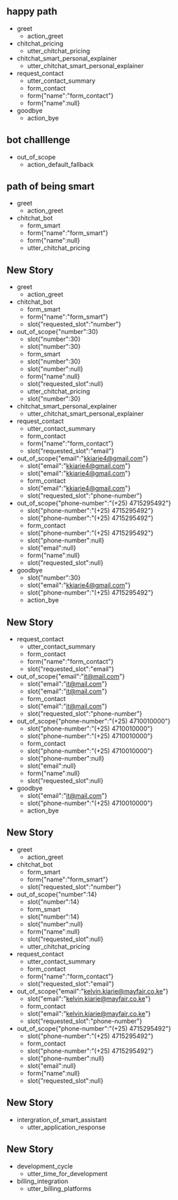 ## happy path
* greet
  - action_greet
* chitchat_pricing
  - utter_chitchat_pricing
* chitchat_smart_personal_explainer
  - utter_chitchat_smart_personal_explainer  
* request_contact
  - utter_contact_summary
  - form_contact
  - form{"name":"form_contact"}
  - form{"name":null} 
* goodbye
  - action_bye

## bot challlenge
* out_of_scope
    - action_default_fallback

## path of being smart

* greet
  - action_greet
* chitchat_bot
  - form_smart
  - form{"name":"form_smart"}
  - form{"name":null}
  - utter_chitchat_pricing

## New Story

* greet
    - action_greet
* chitchat_bot
    - form_smart
    - form{"name":"form_smart"}
    - slot{"requested_slot":"number"}
* out_of_scope{"number":30}
    - slot{"number":30}
    - slot{"number":30}
    - form_smart
    - slot{"number":30}
    - slot{"number":null}
    - form{"name":null}
    - slot{"requested_slot":null}
    - utter_chitchat_pricing
    - slot{"number":30}
* chitchat_smart_personal_explainer
    - utter_chitchat_smart_personal_explainer
* request_contact
    - utter_contact_summary
    - form_contact
    - form{"name":"form_contact"}
    - slot{"requested_slot":"email"}
* out_of_scope{"email":"kkiarie4@gmail.com"}
    - slot{"email":"kkiarie4@gmail.com"}
    - slot{"email":"kkiarie4@gmail.com"}
    - form_contact
    - slot{"email":"kkiarie4@gmail.com"}
    - slot{"requested_slot":"phone-number"}
* out_of_scope{"phone-number":"(+25) 4715295492"}
    - slot{"phone-number":"(+25) 4715295492"}
    - slot{"phone-number":"(+25) 4715295492"}
    - form_contact
    - slot{"phone-number":"(+25) 4715295492"}
    - slot{"phone-number":null}
    - slot{"email":null}
    - form{"name":null}
    - slot{"requested_slot":null}
* goodbye
    - slot{"number":30}
    - slot{"email":"kkiarie4@gmail.com"}
    - slot{"phone-number":"(+25) 4715295492"}
    - action_bye

## New Story

* request_contact
    - utter_contact_summary
    - form_contact
    - form{"name":"form_contact"}
    - slot{"requested_slot":"email"}
* out_of_scope{"email":"it@mail.com"}
    - slot{"email":"it@mail.com"}
    - slot{"email":"it@mail.com"}
    - form_contact
    - slot{"email":"it@mail.com"}
    - slot{"requested_slot":"phone-number"}
* out_of_scope{"phone-number":"(+25) 4710010000"}
    - slot{"phone-number":"(+25) 4710010000"}
    - slot{"phone-number":"(+25) 4710010000"}
    - form_contact
    - slot{"phone-number":"(+25) 4710010000"}
    - slot{"phone-number":null}
    - slot{"email":null}
    - form{"name":null}
    - slot{"requested_slot":null}
* goodbye
    - slot{"email":"it@mail.com"}
    - slot{"phone-number":"(+25) 4710010000"}
    - action_bye

## New Story

* greet
    - action_greet
* chitchat_bot
    - form_smart
    - form{"name":"form_smart"}
    - slot{"requested_slot":"number"}
* out_of_scope{"number":14}
    - slot{"number":14}
    - form_smart
    - slot{"number":14}
    - slot{"number":null}
    - form{"name":null}
    - slot{"requested_slot":null}
    - utter_chitchat_pricing
* request_contact
    - utter_contact_summary
    - form_contact
    - form{"name":"form_contact"}
    - slot{"requested_slot":"email"}
* out_of_scope{"email":"kelvin.kiarie@mayfair.co.ke"}
    - slot{"email":"kelvin.kiarie@mayfair.co.ke"}
    - form_contact
    - slot{"email":"kelvin.kiarie@mayfair.co.ke"}
    - slot{"requested_slot":"phone-number"}
* out_of_scope{"phone-number":"(+25) 4715295492"}
    - slot{"phone-number":"(+25) 4715295492"}
    - form_contact
    - slot{"phone-number":"(+25) 4715295492"}
    - slot{"phone-number":null}
    - slot{"email":null}
    - form{"name":null}
    - slot{"requested_slot":null}

## New Story

* intergration_of_smart_assistant
    - utter_application_response

## New Story

* development_cycle
    - utter_time_for_development
* billing_integration
    - utter_billing_platforms
